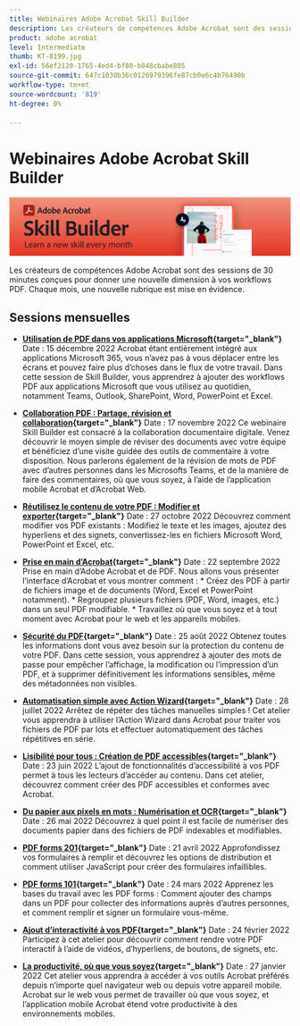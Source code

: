 ```yaml
---
title: Webinaires Adobe Acrobat Skill Builder
description: Les créateurs de compétences Adobe Acrobat sont des sessions de 30 minutes conçues pour donner une nouvelle dimension à vos workflows PDF
product: adobe acrobat
level: Intermediate
thumb: KT-8199.jpg
exl-id: 56ef2120-1765-4ed4-bf80-b048cbabe805
source-git-commit: 647c1030b36c0126979396fe87cb0e6c4b76490b
workflow-type: tm+mt
source-wordcount: '819'
ht-degree: 0%

---
```


# Webinaires Adobe Acrobat Skill Builder

![Image Acrobat Skill Builder](../assets/sbacrobatwebinars.png)

Les créateurs de compétences Adobe Acrobat sont des sessions de 30 minutes conçues pour donner une nouvelle dimension à vos workflows PDF. Chaque mois, une nouvelle rubrique est mise en évidence.

## Sessions mensuelles

* **[Utilisation de PDF dans vos applications Microsoft](https://adobe-acrobat-skill-builder.joinus.adobeevents.com/attendease/networking/experience/f7e3961b-e322-4253-bfa4-ff1957a08d99/c1111644-e958-41bf-ad6e-dffafafa7fa0){target=&quot;_blank&quot;}**
Date : 15 décembre 2022 Acrobat étant entièrement intégré aux applications Microsoft 365, vous n’avez pas à vous déplacer entre les écrans et pouvez faire plus d’choses dans le flux de votre travail. Dans cette session de Skill Builder, vous apprendrez à ajouter des workflows PDF aux applications Microsoft que vous utilisez au quotidien, notamment Teams, Outlook, SharePoint, Word, PowerPoint et Excel.

* **[Collaboration PDF : Partage, révision et collaboration](https://adobe-acrobat-skill-builder.joinus.adobeevents.com/attendease/networking/experience/d1eb8544-6268-4855-8500-2370b1e68045/0dd92858-0587-49f4-be60-8d48c140ef39){target=&quot;_blank&quot;}**
Date : 17 novembre 2022 Ce webinaire Skill Builder est consacré à la collaboration documentaire digitale. Venez découvrir le moyen simple de réviser des documents avec votre équipe et bénéficiez d’une visite guidée des outils de commentaire à votre disposition. Nous parlerons également de la révision de mots de PDF avec d’autres personnes dans les Microsofts Teams, et de la manière de faire des commentaires, où que vous soyez, à l’aide de l’application mobile Acrobat et d’Acrobat Web.

* **[Réutilisez le contenu de votre PDF : Modifier et exporter](https://adobe-acrobat-skill-builder.joinus.adobeevents.com/attendease/networking/experience/68a9bbf2-91ca-40f0-baa1-812dd0730e0b/48c2399c-7392-4d7d-ba51-f623dead313a){target=&quot;_blank&quot;}**
Date : 27 octobre 2022 Découvrez comment modifier vos PDF existants : Modifiez le texte et les images, ajoutez des hyperliens et des signets, convertissez-les en fichiers Microsoft Word, PowerPoint et Excel, etc.

* **[Prise en main d’Acrobat](https://adobe-acrobat-skill-builder.joinus.adobeevents.com/attendease/networking/experience/360c9159-3f6f-47ae-8320-d0ad391883e1/e54db15b-af50-40ff-a274-6e927a22c6e7){target=&quot;_blank&quot;}**
Date : 22 septembre 2022 Prise en main d’Adobe Acrobat et de PDF. Nous allons vous présenter l’interface d’Acrobat et vous montrer comment : * Créez des PDF à partir de fichiers image et de documents (Word, Excel et PowerPoint notamment). * Regroupez plusieurs fichiers (PDF, Word, images, etc.) dans un seul PDF modifiable. * Travaillez où que vous soyez et à tout moment avec Acrobat pour le web et les appareils mobiles.

* **[Sécurité du PDF](https://adobe-acrobat-skill-builder.joinus.adobeevents.com/attendease/networking/experience/ad3778d2-f2c3-4966-98ed-8b1bb90e4b2b/180ad785-1b5b-4c80-80ab-1df345f082ff){target=&quot;_blank&quot;}**
Date : 25 août 2022 Obtenez toutes les informations dont vous avez besoin sur la protection du contenu de votre PDF. Dans cette session, vous apprendrez à ajouter des mots de passe pour empêcher l’affichage, la modification ou l’impression d’un PDF, et à supprimer définitivement les informations sensibles, même des métadonnées non visibles.

* **[Automatisation simple avec Action Wizard](https://adobe-acrobat-skill-builder.joinus.adobeevents.com/attendease/networking/experience/45ef14f7-e5e4-4fe0-ba26-905adac092a2/24bf421e-f489-47dc-a5a4-d8d70858348c){target=&quot;_blank&quot;}**
Date : 28 juillet 2022 Arrêtez de répéter des tâches manuelles simples ! Cet atelier vous apprendra à utiliser l’Action Wizard dans Acrobat pour traiter vos fichiers de PDF par lots et effectuer automatiquement des tâches répétitives en série.

* **[Lisibilité pour tous : Création de PDF accessibles](https://adobe-acrobat-skill-builder.joinus.adobeevents.com/attendease/networking/experience/18c111bd-9c63-4636-a4fd-8dc045a20423/8484f6c9-e2c9-4e1c-8d03-c2ca1d4db77c){target=&quot;_blank&quot;}**
Date : 23 juin 2022 L’ajout de fonctionnalités d’accessibilité à vos PDF permet à tous les lecteurs d’accéder au contenu. Dans cet atelier, découvrez comment créer des PDF accessibles et conformes avec Acrobat.

* **[Du papier aux pixels en mots : Numérisation et OCR](https://adobe-acrobat-skill-builder.joinus.adobeevents.com/attendease/networking/experience/db1178ff-fd0e-4429-9a91-dae080cac9c3/611fa8dd-1b65-4135-800b-feb61541615f){target=&quot;_blank&quot;}**
Date : 26 mai 2022 Découvrez à quel point il est facile de numériser des documents papier dans des fichiers de PDF indexables et modifiables.

* **[PDF forms 201](https://adobe-acrobat-skill-builder.joinus.adobeevents.com/attendease/networking/experience/e05d5e32-598e-49a2-b847-a06207dcbfd7/39c070e1-4ef4-4fc2-aa1e-bf89fb59215e){target=&quot;_blank&quot;}**
Date : 21 avril 2022 Approfondissez vos formulaires à remplir et découvrez les options de distribution et comment utiliser JavaScript pour créer des formulaires infaillibles.

* **[PDF forms 101](https://adobe-acrobat-skill-builder.joinus.adobeevents.com/attendease/networking/experience/c7f08842-3d62-4b98-bb2a-029feef13621/5f8f1f46-c321-4fba-8c49-4b89d3de6d36){target=&quot;_blank&quot;}**
Date : 24 mars 2022 Apprenez les bases du travail avec les PDF forms : Comment ajouter des champs dans un PDF pour collecter des informations auprès d’autres personnes, et comment remplir et signer un formulaire vous-même.

* **[Ajout d’interactivité à vos PDF](https://adobe-acrobat-skill-builder.joinus.adobeevents.com/attendease/networking/experience/c3150e33-0164-4f94-ac46-aec99b843291/14ea3de0-529f-4c79-9020-cd0a4f98aab0){target=&quot;_blank&quot;}**
Date : 24 février 2022 Participez à cet atelier pour découvrir comment rendre votre PDF interactif à l’aide de vidéos, d’hyperliens, de boutons, de signets, etc.

* **[La productivité, où que vous soyez](https://adobe-acrobat-skill-builder.joinus.adobeevents.com/attendease/networking/experience/99e0622a-adf9-4a8b-918f-fd4f4b3a3235/53620704-6da7-4b88-97da-a1f9f0fff3f4){target=&quot;_blank&quot;}**
Date : 27 janvier 2022 Cet atelier vous apprendra à accéder à vos outils Acrobat préférés depuis n’importe quel navigateur web ou depuis votre appareil mobile. Acrobat sur le web vous permet de travailler où que vous soyez, et l’application mobile Acrobat étend votre productivité à des environnements mobiles.